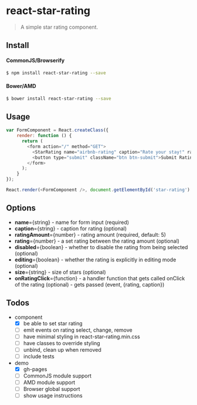# react-star-rating

<!-- [![Build Status](https://travis-ci.org/)](https://travis-ci.org/) -->

> A simple star rating component.

## Install

#### CommonJS/Browserify
```sh
$ npm install react-star-rating --save
```

#### Bower/AMD
```sh
$ bower install react-star-rating --save
```

## Usage

```js
var FormComponent = React.createClass({
    render: function () {
      return (
        <form action="/" method="GET">
          <StarRating name="airbnb-rating" caption="Rate your stay!" ratingAmount={5} />
          <button type="submit" className="btn btn-submit">Submit Rating</button>
        </form>
      );
    }
});

React.render(<FormComponent />, document.getElementById('star-rating')'}</p>
```

## Options
  - **name**={string} - name for form input (required)
  - **caption**={string} - caption for rating (optional)
  - **ratingAmount**={number} - rating amount (required, default: 5)
  - **rating**={number} - a set rating between the rating amount (optional)
  - **disabled**={boolean} - whether to disable the rating from being selected (optional)
  - **editing**={boolean} - whether the rating is explicitly in editing mode (optional)
  - **size**={string} - size of stars (optional)
  - **onRatingClick**={function} - a handler function that gets called onClick of the rating (optional) - gets passed (event, {rating, caption})

## Todos

- component
  - [x] be able to set star rating
  - [ ] emit events on rating select, change, remove
  - [ ] have minimal styling in react-star-rating.min.css
  - [ ] have classes to override styling
  - [ ] unbind, clean up when removed
  - [ ] include tests
- demo
  - [x] gh-pages
  - [ ] CommonJS module support
  - [ ] AMD module support
  - [ ] Browser global support
  - [ ] show usage instructions